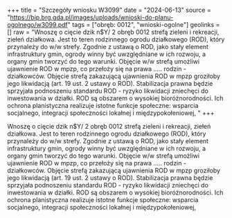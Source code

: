 +++
title = "Szczegóły wniosku W3099"
date = "2024-06-13"
source = "https://bip.brg.gda.pl/images/uploads/wnioski-do-planu-ogolnego/w3099.pdf"
tags = ["obręb: 0012", "wnioski-ogolne"]
geolinks = []
raw = "Wnoszę o cięcie dzik n$Y/ 2 obręb 0012 strefą zieleni i rekreacji, ziełeń działkowa. Jest to teren rodzinnego ogrodu działkowego (ROD), który przynależy do w/w strefy. Zgodnie z ustawą o ROD, jako stały element infrastruktury gmin, ogrody winny być uwzględniane w ich rozwoju, a organy gmin tworzyć do tego warunki. Objęcie w/w strefą umożliwi ujawnienie ROD w mpzp, co przełoży się na prawa ..... rodzin - działkowców. Objęcie strefą zakazującą ujawnienia ROD w mpzp groziłoby jego likwidacją (art. 19 ust. 2 ustawy o ROD). Stabilizacja prawna będzie sprzyjała podnoszeniu standardu ROD - ryzyko likwidacji zniechęci do inwestowania w działki. ROD są obszarem o wysokiej bioróżnorodności. Ich ochrona planistyczna realizuje istotne funkcje społeczne: wsparcia socjalnego, integracji społeczności lokałnej i międzypokołeniowej,  "
+++

Wnoszę o cięcie dzik n$Y/ 2 obręb 0012 strefą zieleni i rekreacji, ziełeń działkowa. Jest
to teren rodzinnego ogrodu działkowego (ROD), który przynależy do w/w strefy. Zgodnie z ustawą o ROD, jako
stały element infrastruktury gmin, ogrody winny być uwzględniane w ich rozwoju, a organy gmin tworzyć do
tego warunki. Objęcie w/w strefą umożliwi ujawnienie ROD w mpzp, co przełoży się na prawa ..... rodzin -
działkowców. Objęcie strefą zakazującą ujawnienia ROD w mpzp groziłoby jego likwidacją (art. 19 ust. 2
ustawy o ROD). Stabilizacja prawna będzie sprzyjała podnoszeniu standardu ROD - ryzyko likwidacji zniechęci
do inwestowania w działki. ROD są obszarem o wysokiej bioróżnorodności. Ich ochrona planistyczna realizuje
istotne funkcje społeczne: wsparcia socjalnego, integracji społeczności lokałnej i międzypokołeniowej,
 


